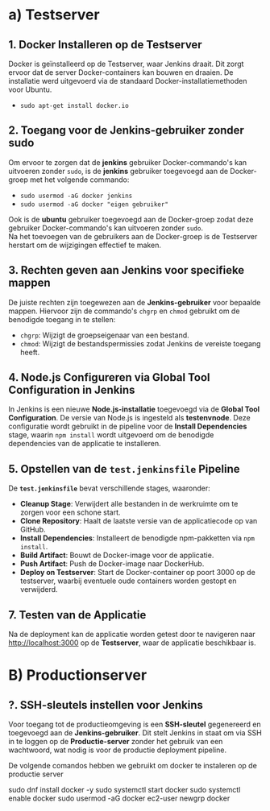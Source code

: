 # a) Testserver

## 1. Docker Installeren op de Testserver
Docker is geïnstalleerd op de Testserver, waar Jenkins draait. Dit zorgt ervoor dat de server Docker-containers kan bouwen en draaien. De installatie werd uitgevoerd via de standaard Docker-installatiemethoden voor Ubuntu.
- `sudo apt-get install docker.io`

## 2. Toegang voor de Jenkins-gebruiker zonder sudo
Om ervoor te zorgen dat de **jenkins** gebruiker Docker-commando's kan uitvoeren zonder `sudo`, is de **jenkins** gebruiker toegevoegd aan de Docker-groep met het volgende commando:
- `sudo usermod -aG docker jenkins`
- `sudo usermod -aG docker "eigen gebruiker"`

Ook is de **ubuntu** gebruiker toegevoegd aan de Docker-groep zodat deze gebruiker Docker-commando's kan uitvoeren zonder `sudo`.  
Na het toevoegen van de gebruikers aan de Docker-groep is de Testserver herstart om de wijzigingen effectief te maken.

## 3. Rechten geven aan Jenkins voor specifieke mappen
De juiste rechten zijn toegewezen aan de **Jenkins-gebruiker** voor bepaalde mappen. Hiervoor zijn de commando's `chgrp` en `chmod` gebruikt om de benodigde toegang in te stellen:
- `chgrp`: Wijzigt de groepseigenaar van een bestand.
- `chmod`: Wijzigt de bestandspermissies zodat Jenkins de vereiste toegang heeft.

## 4. Node.js Configureren via Global Tool Configuration in Jenkins
In Jenkins is een nieuwe **Node.js-installatie** toegevoegd via de **Global Tool Configuration**. De versie van Node.js is ingesteld als **testenvnode**. Deze configuratie wordt gebruikt in de pipeline voor de **Install Dependencies** stage, waarin `npm install` wordt uitgevoerd om de benodigde dependencies van de applicatie te installeren.

## 5. Opstellen van de `test.jenkinsfile` Pipeline
De **`test.jenkinsfile`** bevat verschillende stages, waaronder:
- **Cleanup Stage**: Verwijdert alle bestanden in de werkruimte om te zorgen voor een schone start.
- **Clone Repository**: Haalt de laatste versie van de applicatiecode op van GitHub.
- **Install Dependencies**: Installeert de benodigde npm-pakketten via `npm install`.
- **Build Artifact**: Bouwt de Docker-image voor de applicatie.
- **Push Artifact**: Push de Docker-image naar DockerHub.
- **Deploy on Testserver**: Start de Docker-container op poort 3000 op de testserver, waarbij eventuele oude containers worden gestopt en verwijderd.

## 7. Testen van de Applicatie
Na de deployment kan de applicatie worden getest door te navigeren naar [http://localhost:3000](http://localhost:3000) op de **Testserver**, waar de applicatie beschikbaar is.

# B) Productionserver
## ?. SSH-sleutels instellen voor Jenkins
Voor toegang tot de productieomgeving is een **SSH-sleutel** gegenereerd en toegevoegd aan de **Jenkins-gebruiker**. Dit stelt Jenkins in staat om via SSH in te loggen op de **Productie-server** zonder het gebruik van een wachtwoord, wat nodig is voor de productie deployment pipeline.

De volgende comandos hebben we gebruikt om docker te instaleren op de productie server

sudo dnf install docker -y
sudo systemctl start docker
sudo systemctl enable docker
sudo usermod -aG docker ec2-user
newgrp docker

